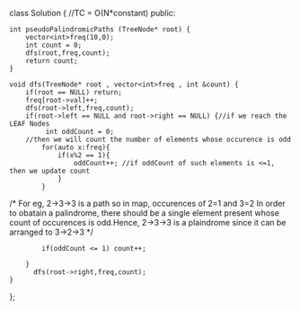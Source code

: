 
class Solution { //TC = O(N*constant)
public:



    int pseudoPalindromicPaths (TreeNode* root) {
        vector<int>freq(10,0);
        int count = 0;
        dfs(root,freq,count);
        return count;
    }
    
    void dfs(TreeNode* root , vector<int>freq , int &count) {
        if(root == NULL) return;
        freq[root->val]++;
        dfs(root->left,freq,count);
        if(root->left == NULL and root->right == NULL) {//if we reach the LEAF Nodes
             int oddCount = 0;
        //then we will count the number of elements whose occurence is odd
            for(auto x:freq){
                if(x%2 == 1){
                    oddCount++; //if oddCount of such elements is <=1, then we update count
                }
            }
/*
For eg, 2->3->3 is a path so in map, occurences of 2=1 and 3=2
In order to obatain a palindrome, there should be a single element present whose count of occurences is odd.Hence, 2->3->3 is a plaindrome since it can be arranged to 3->2->3
*/


            if(oddCount <= 1) count++;
            
        }
          dfs(root->right,freq,count);
    }
};
